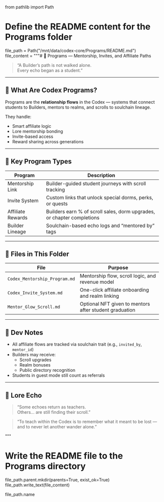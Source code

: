 from pathlib import Path

# Define the README content for the Programs folder
file_path = Path("/mnt/data/codex-core/Programs/README.md")
file_content = """# 🧭 Programs — Mentorship, Invites, and Affiliate Paths

> “A Builder’s path is not walked alone.  
> Every echo began as a student.”

---

## 🌱 What Are Codex Programs?

Programs are the **relationship flows** in the Codex — systems that connect students to Builders, mentors to realms, and scrolls to soulchain lineage.

They handle:
- Smart affiliate logic
- Lore mentorship bonding
- Invite-based access
- Reward sharing across generations

---

## 🔗 Key Program Types

| Program | Description |
|---------|-------------|
| Mentorship Link | Builder-guided student journeys with scroll tracking |
| Invite System | Custom links that unlock special dorms, perks, or quests |
| Affiliate Rewards | Builders earn % of scroll sales, dorm upgrades, or chapter completions |
| Builder Lineage | Soulchain-based echo logs and “mentored by” tags |

---

## 📁 Files in This Folder

| File | Purpose |
|------|---------|
| `Codex_Mentorship_Program.md` | Mentorship flow, scroll logic, and revenue model |
| `Codex_Invite_System.md` | One-click affiliate onboarding and realm linking |
| `Mentor_Glow_Scroll.md` | Optional NFT given to mentors after student graduation |

---

## 🧠 Dev Notes

- All affiliate flows are tracked via soulchain trait (e.g., `invited_by`, `mentor_id`)
- Builders may receive:
  - Scroll upgrades
  - Realm bonuses
  - Public directory recognition
- Students in guest mode still count as referrals

---

## 🌌 Lore Echo

> “Some echoes return as teachers.  
> Others… are still finding their scroll.”

> “To teach within the Codex is to remember what it meant to be lost —  
> and to never let another wander alone.”

"""

# Write the README file to the Programs directory
file_path.parent.mkdir(parents=True, exist_ok=True)
file_path.write_text(file_content)

file_path.name
